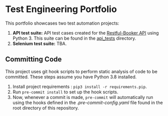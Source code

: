 # Test Engineering Portfolio
This portfolio showcases two test automation projects:
1. **API test suite:** API test cases created for the
[Restful-Booker API](https://restful-booker.herokuapp.com/) using Python 3.
This suite can be found in the [api_tests](https://github.com/dervent/qa_portfolio/tree/master/api_tests) directory.
2. **Selenium test suite:** TBA.

## Committing Code
This project uses git hook scripts to perform static analysis of code to be committed.
These steps assume you have Python 3.8 installed.
1. Install project requirements : `pip3 install -r requirements.pip`.
2. Run `pre-commit install` to set up the hook scripts.
3. Now, whenever a commit is made, `pre-commit` will automatically run using the hooks 
defined in the _.pre-commit-config.yaml_ file found in the root directory of this repository.
